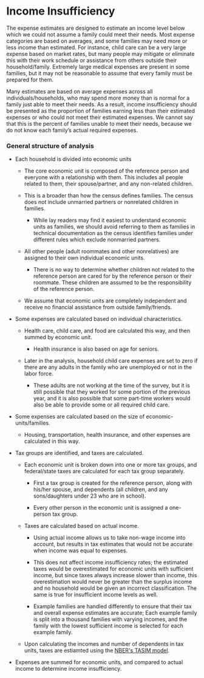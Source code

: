 # Income Insufficiency

The expense estimates are designed to estimate an income level below which we could not assume a family could meet their needs. 
Most expense categories are based on averages, and some families may need more or less income than estimated.  For instance, child care can be a very large expense based on market rates, but many people may mitigate or eliminate this with their work schedule or assistance from others outside their household/family.  Extremely large medical expenses are present in some families, but it may not be reasonable to assume that every family must be prepared for them.

Many estimates are based on average expenses across all individuals/households, who may spend more money than is normal for a family just able to meet their needs.  As a result, income insufficiency should be presented as the proportion of families earning less than their estimated expenses or who could not meet their estimated expenses.  We cannot say that this is the percent of families unable to meet their needs, because we do not know each family’s actual required expenses.

### General structure of analysis

* Each household is divided into economic units

  * The core economic unit is composed of the reference person and everyone with a relationship with them.  This includes all people related to them, their spouse/partner, and any non-related children.  
  
  * This is a broader than how the census defines families.  The census does not include unmarried partners or nonrelated children in families.

    * While lay readers may find it easiest to understand economic units as families, we should avoid referring to them as families in technical documentation as the census identifies families under different rules which exclude nonmarried partners.  

  * All other people (adult roommates and other nonrelatives) are assigned to their own individual economic units.
  
    * There is no way to determine whether children not related to the reference person are cared for by the reference person or their roommate.  These children are assumed to be the responsibility of the reference person.

  * We assume that economic units are completely independent and receive no financial assistance from outside family/friends. 
  
* Some expenses are calculated based on individual characteristics.

  * Health care, child care, and food are calculated this way, and then summed by economic unit.
  
    * Health insurance is also based on age for seniors.

  * Later in the analysis, household child care expenses are set to zero if there are any adults in the family who are unemployed or not in the labor force.
  
    * These adults are not working at the time of the survey, but it is still possible that they worked for some portion of the previous year, and it is also possible that some part-time workers would also be able to provide some or all required child care.

* Some expenses are calculated based on the size of economic-units/families.

  * Housing, transportation, health insurance, and other expenses are calculated in this way.
  
* Tax groups are identified, and taxes are calculated.

  * Each economic unit is broken down into one or more tax groups, and federal/state taxes are calculated for each tax group separately.
  
    * First a tax group is created for the reference person, along with his/her spouse, and dependents (all children, and any sons/daughters under 23 who are in school).
  
    * Every other person in the economic unit is assigned a one-person tax group.

  * Taxes are calculated based on actual income.
  
    * Using actual income allows us to take non-wage income into account, but results in tax estimates that would not be accurate when income was equal to expenses.  
    
    * This does not affect income insufficiency rates; the estimated taxes would be overestimated for economic units with sufficient income, but since taxes always increase slower than income, this overestimation would never be greater than the surplus income and no household would be given an incorrect classification.  The same is true for insufficient income levels as well.
    
    * Example families are handled differently to ensure that their tax and overall expense estimates are accurate; Each example family is split into a thousand families with varying incomes, and the family with the lowest sufficient income is selected for each example family.
    
  * Upon calculating the incomes and number of dependents in tax units, taxes are estiamted using the [NBER's TASIM model](https://users.nber.org/~taxsim/taxsim27/).

* Expenses are summed for economic units, and compared to actual income to determine income insufficiency.
